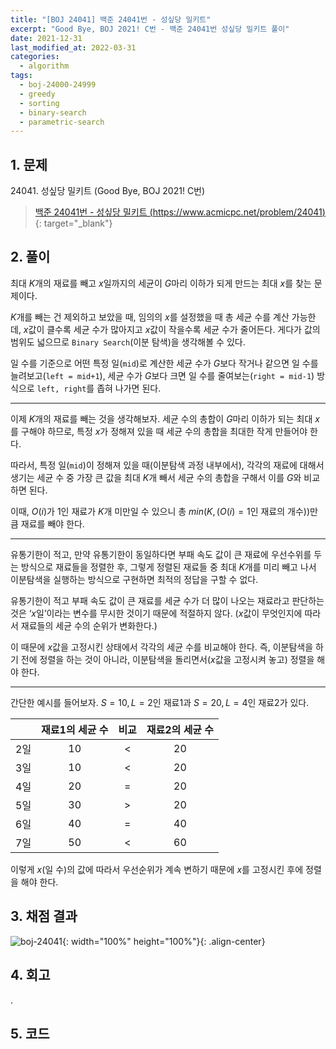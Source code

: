 ```yaml
---
title: "[BOJ 24041] 백준 24041번 - 성싶당 밀키트"
excerpt: "Good Bye, BOJ 2021! C번 - 백준 24041번 성싶당 밀키트 풀이"
date: 2021-12-31
last_modified_at: 2022-03-31
categories:
  - algorithm
tags:
  - boj-24000-24999
  - greedy
  - sorting
  - binary-search
  - parametric-search
---
```


## 1. 문제
$24041$. 성싶당 밀키트 (Good Bye, BOJ 2021! C번)

> [백준 24041번 - 성싶당 밀키트 (https://www.acmicpc.net/problem/24041)](https://www.acmicpc.net/problem/24041){: target="_blank"}

## 2. 풀이

최대 $K$개의 재료를 빼고 $x$일까지의 세균이 $G$마리 이하가 되게 만드는 최대 $x$를 찾는 문제이다. 

$K$개를 빼는 건 제외하고 보았을 때, 임의의 $x$를 설정했을 때 총 세균 수를 계산 가능한데, $x$값이 클수록 세균 수가 많아지고 $x$값이 작을수록 세균 수가 줄어든다. 게다가 값의 범위도 넓으므로 `Binary Search`(이분 탐색)을 생각해볼 수 있다. 

일 수를 기준으로 어떤 특정 일(`mid`)로 계산한 세균 수가 $G$보다 작거나 같으면 일 수를 늘려보고(`left = mid+1`), 세균 수가 $G$보다 크면 일 수를 줄여보는(`right = mid-1`) 방식으로 `left, right`를 좁혀 나가면 된다.

---

이제 $K$개의 재료를 빼는 것을 생각해보자. 세균 수의 총합이 $G$마리 이하가 되는 최대 $x$를 구해야 하므로, 특정 $x$가 정해져 있을 때 세균 수의 총합을 최대한 작게 만들어야 한다. 

따라서, 특정 일(`mid`)이 정해져 있을 때(이분탐색 과정 내부에서), 각각의 재료에 대해서 생기는 세균 수 중 가장 큰 값을 최대 $K$개 빼서 세균 수의 총합을 구해서 이를 $G$와 비교하면 된다. 

이때, $O(i)$가 $1$인 재료가 $K$개 미만일 수 있으니 총 $min(K, (O(i)=1$인 재료의 개수$))$만큼 재료를 빼야 한다.

---

유통기한이 적고, 만약 유통기한이 동일하다면 부패 속도 값이 큰 재료에 우선수위를 두는 방식으로 재료들을 정렬한 후, 그렇게 정렬된 재료들 중 최대 $K$개를 미리 빼고 나서 이분탐색을 실행하는 방식으로 구현하면 최적의 정답을 구할 수 없다.

유통기한이 적고 부패 속도 값이 큰 재료를 세균 수가 더 많이 나오는 재료라고 판단하는 것은 ‘$x$일’이라는 변수를 무시한 것이기 때문에 적절하지 않다. ($x$값이 무엇인지에 따라서 재료들의 세균 수의 순위가 변화한다.) 

이 때문에 $x$값을 고정시킨 상태에서 각각의 세균 수를 비교해야 한다. 즉, 이분탐색을 하기 전에 정렬을 하는 것이 아니라, 이분탐색을 돌리면서($x$값을 고정시켜 놓고) 정렬을 해야 한다.

---

간단한 예시를 들어보자. $S=10,\, L=2$인 재료1과 $S=20,\, L=4$인 재료2가 있다.

||재료1의 세균 수|비교|재료2의 세균 수|
|:---:|:---:|:---:|:---:|
|2일|10|<|20|
|3일|10|<|20|
|4일|20|=|20|
|5일|30|>|20|
|6일|40|=|40|
|7일|50|<|60|

이렇게 $x$(일 수)의 값에 따라서 우선순위가 계속 변하기 때문에 $x$를 고정시킨 후에 정렬을 해야 한다.

## 3. 채점 결과

![boj-24041](https://user-images.githubusercontent.com/30232837/160976098-32277db8-bf23-4132-96bb-a68e3ddc9d2e.png "boj-24041"){: width="100%" height="100%"}{: .align-center}

## 4. 회고

.

## 5. 코드

<script src="https://gist.github.com/BurningFalls/21d130b2789140597fbe2b0b603bb4b5.js"></script>